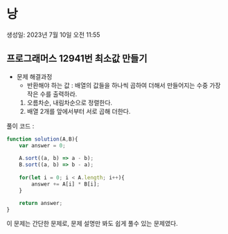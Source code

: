 # 낭

생성일: 2023년 7월 10일 오전 11:55

## 프로그래머스 12941번 최소값 만들기

- 문제 해결과정
    - 반환해야 하는 값 : 배열의 값들을 하나씩 곱하여 더해서 만들어지는 수중 가장 작은 수를 출력하라.
    1. 오름차순, 내림차순으로 정렬한다.
    2. 배열 2개를 앞에서부터 서로 곱해 더한다.

풀이 코드 :

```jsx
function solution(A,B){
    var answer = 0;
    
    A.sort((a, b) => a - b);
    B.sort((a, b) => b - a);
    
    for(let i = 0; i < A.length; i++){
        answer += A[i] * B[i];
    }

    return answer;
}
```

이 문제는 간단한 문제로, 문제 설명만 봐도 쉽게 풀수 있는 문제였다.